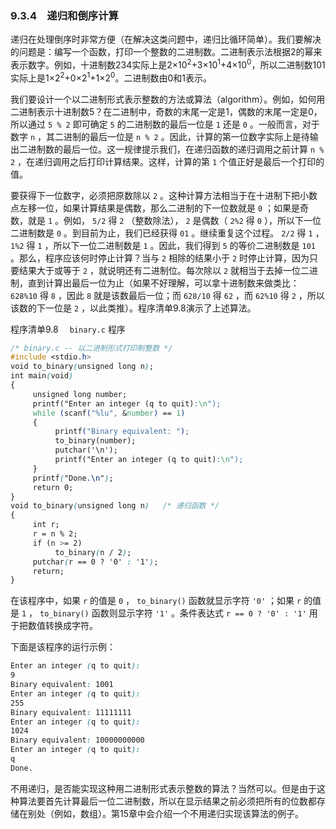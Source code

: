 ### 9.3.4　递归和倒序计算

递归在处理倒序时非常方便（在解决这类问题中，递归比循环简单）。我们要解决的问题是：编写一个函数，打印一个整数的二进制数。二进制表示法根据2的幂来表示数字。例如，十进制数234实际上是2×10<sup class="my_markdown">2</sup>+3×10<sup>1</sup>+4×10<sup>0</sup>，所以二进制数101实际上是1×2<sup class="my_markdown">2</sup>+0×2<sup>1</sup>+1×2<sup>0</sup>。二进制数由0和1表示。

我们要设计一个以二进制形式表示整数的方法或算法（algorithm）。例如，如何用二进制表示十进制数5？在二进制中，奇数的末尾一定是1，偶数的末尾一定是0，所以通过 `5 % 2` 即可确定 `5` 的二进制数的最后一位是 `1` 还是 `0` 。一般而言，对于数字 `n` ，其二进制的最后一位是 `n % 2` 。因此，计算的第一位数字实际上是待输出二进制数的最后一位。这一规律提示我们，在递归函数的递归调用之前计算 `n % 2` ，在递归调用之后打印计算结果。这样，计算的第 `1` 个值正好是最后一个打印的值。

要获得下一位数字，必须把原数除以 `2` 。这种计算方法相当于在十进制下把小数点左移一位，如果计算结果是偶数，那么二进制的下一位数就是 `0` ；如果是奇数，就是 `1` 。例如， `5/2` 得 `2` （整数除法）， `2` 是偶数（ `2%2` 得 `0` ），所以下一位二进制数是 `0` 。到目前为止，我们已经获得 `01` 。继续重复这个过程。 `2/2` 得 `1` ， `1%2` 得 `1` ，所以下一位二进制数是 `1` 。因此，我们得到 `5` 的等价二进制数是 `101` 。那么，程序应该何时停止计算？当与 `2` 相除的结果小于 `2` 时停止计算，因为只要结果大于或等于 `2` ，就说明还有二进制位。每次除以 `2` 就相当于去掉一位二进制，直到计算出最后一位为止（如果不好理解，可以拿十进制数来做类比： `628%10` 得 `8` ，因此 `8` 就是该数最后一位；而 `628/10` 得 `62` ，而 `62%10` 得 `2` ，所以该数的下一位是 `2` ，以此类推）。程序清单9.8演示了上述算法。

程序清单9.8　 `binary.c` 程序

```css
/* binary.c -- 以二进制形式打印制整数 */
#include <stdio.h>
void to_binary(unsigned long n);
int main(void)
{
     unsigned long number;
     printf("Enter an integer (q to quit):\n");
     while (scanf("%lu", &number) == 1)
     {
          printf("Binary equivalent: ");
          to_binary(number);
          putchar('\n');
          printf("Enter an integer (q to quit):\n");
     }
     printf("Done.\n");
     return 0;
}
void to_binary(unsigned long n)   /* 递归函数 */
{
     int r;
     r = n % 2;
     if (n >= 2)
          to_binary(n / 2);
     putchar(r == 0 ? '0' : '1');
     return;
}
```

在该程序中，如果 `r` 的值是 `0` ， `to_binary()` 函数就显示字符 `'0'` ；如果 `r` 的值是 `1` ， `to_binary()` 函数则显示字符 `'1'` 。条件表达式 `r == 0 ? '0' : '1'` 用于把数值转换成字符。

下面是该程序的运行示例：

```css
Enter an integer (q to quit):
9
Binary equivalent: 1001
Enter an integer (q to quit):
255
Binary equivalent: 11111111
Enter an integer (q to quit):
1024
Binary equivalent: 10000000000
Enter an integer (q to quit):
q
Done.

```

不用递归，是否能实现这种用二进制形式表示整数的算法？当然可以。但是由于这种算法要首先计算最后一位二进制数，所以在显示结果之前必须把所有的位数都存储在别处（例如，数组）。第15章中会介绍一个不用递归实现该算法的例子。

